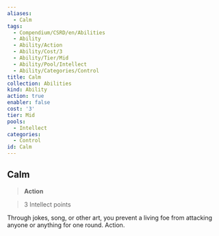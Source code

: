```yaml
---
aliases:
  - Calm
tags:
  - Compendium/CSRD/en/Abilities
  - Ability
  - Ability/Action
  - Ability/Cost/3
  - Ability/Tier/Mid
  - Ability/Pool/Intellect
  - Ability/Categories/Control
title: Calm
collection: Abilities
kind: Ability
action: true
enabler: false
cost: '3'
tier: Mid
pools:
  - Intellect
categories:
  - Control
id: Calm
---
```

## Calm    
>**Action**    
>3 Intellect points  
    
Through jokes, song, or other art, you prevent a living foe from attacking anyone or anything for one round. Action.
